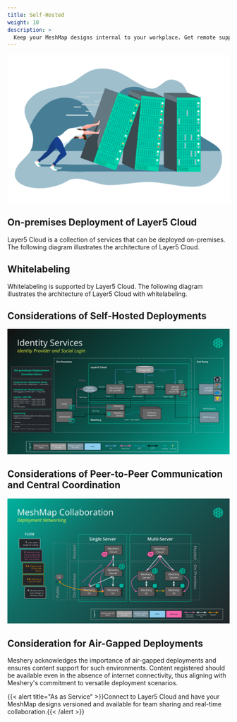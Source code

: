 ```yaml
---
title: Self-Hosted
weight: 10
description: >
  Keep your MeshMap designs internal to your workplace. Get remote support from Layer5 when you need it.
---
```


![self-hosted](images/self-hosted.svg)

## On-premises Deployment of Layer5 Cloud

Layer5 Cloud is a collection of services that can be deployed on-premises. The following diagram illustrates the architecture of Layer5 Cloud.

## Whitelabeling

Whitelabeling is supported by Layer5 Cloud. The following diagram illustrates the architecture of Layer5 Cloud with whitelabeling.

## Considerations of Self-Hosted Deployments

![self-hosted-deployment](images/self-hosted-deployment.svg)

## Considerations of Peer-to-Peer Communication and Central Coordination


![meshmap-collaboration-networking](images/meshmap-collaboration-networking.svg)


## Consideration for Air-Gapped Deployments

Meshery acknowledges the importance of air-gapped deployments and ensures content support for such environments. Content registered should be available even in the absence of internet connectivity, thus aligning with Meshery's commitment to versatile deployment scenarios.

{{< alert title="As as Service" >}}Connect to Layer5 Cloud and have your MeshMap designs versioned and available for team sharing and real-time collaboration.{{< /alert >}}


